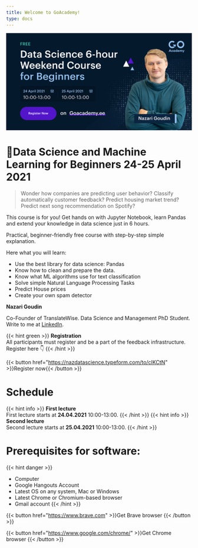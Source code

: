 ```yaml
---
title: Welcome to GoAcademy!
type: docs
---
```


![Go Academy](Facebook_post.png "Go Academy Banner")

# 📜Data Science and Machine Learning for Beginners 24-25 April 2021

> Wonder how companies are predicting user behavior? Classify automatically customer feedback? Predict housing market trend? Predict next song recommendation on Spotify?

This course is for you! Get hands on with Jupyter Notebook, learn Pandas and extend your knowledge in data science just in 6 hours.

Practical, beginner-friendly free course with step-by-step simple explanation.

Here what you will learn:

- Use the best library for data science: Pandas
- Know how to clean and prepare the data.
- Know what ML algorithms use for text classification
- Solve simple Natural Language Processing Tasks
- Predict House prices
- Create your own spam detector

**Nazari Goudin**

Co-Founder of TranslateWise. Data Science and Management PhD Student. Write to me at [LinkedIn](https://www.linkedin.com/in/nazari-goudin-556a55165/ "Naz LinkedIn Profile").


{{< hint green >}}
**Registration**  
All participants must register and be a part of the feedback infrastructure.\
Register here 👇
{{< /hint >}}

{{< button href="https://nazdatascience.typeform.com/to/cIKCtN" >}}Register now{{< /button >}}



# Schedule

{{< hint info >}}
**First lecture**  
First lecture starts at **24.04.2021** 10:00-13:00. 
{{< /hint >}}
{{< hint info >}}
**Second lecture**  
Second lecture starts at **25.04.2021** 10:00-13:00.
{{< /hint >}}



# Prerequisites for software:
{{< hint danger >}}
- Computer
- Google Hangouts Account
- Latest OS on any system, Mac or Windows
- Latest Chrome or Chromium-based browser
- Gmail account
{{< /hint >}}


{{< button href="https://www.brave.com" >}}Get Brave browser {{< /button >}}

{{< button href="https://www.google.com/chrome/" >}}Get Chrome browser {{< /button >}}